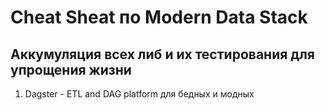 # Cheat Sheat по Modern Data Stack
## Аккумуляция всех либ и их тестирования для упрощения жизни
1) Dagster - ETL and DAG platform для бедных и модных